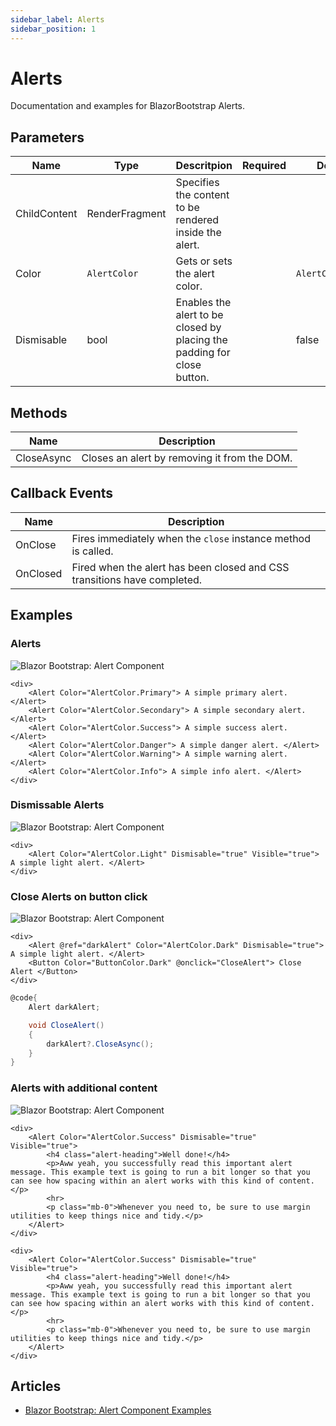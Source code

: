 ```yaml
---
sidebar_label: Alerts
sidebar_position: 1
---
```


# Alerts

Documentation and examples for BlazorBootstrap Alerts.

## Parameters

| Name | Type | Descritpion | Required | Default |
|--|--|--|--|--|
| ChildContent | RenderFragment | Specifies the content to be rendered inside the alert. | | |
| Color | `AlertColor` | Gets or sets the alert color. | | `AlertColor.None` |
| Dismisable | bool | Enables the alert to be closed by placing the padding for close button. | | false |

## Methods

| Name | Description |
|--|--|
| CloseAsync | Closes an alert by removing it from the DOM. |

## Callback Events

| Name | Description |
|--|--|
| OnClose | Fires immediately when the `close` instance method is called. |
| OnClosed | Fired when the alert has been closed and CSS transitions have completed. |

## Examples

### Alerts

<img src="https://i.imgur.com/0NKd41O.jpg" alt="Blazor Bootstrap: Alert Component" />

```cshtml
<div>
    <Alert Color="AlertColor.Primary"> A simple primary alert. </Alert>
    <Alert Color="AlertColor.Secondary"> A simple secondary alert. </Alert>
    <Alert Color="AlertColor.Success"> A simple success alert. </Alert>
    <Alert Color="AlertColor.Danger"> A simple danger alert. </Alert>
    <Alert Color="AlertColor.Warning"> A simple warning alert. </Alert>
    <Alert Color="AlertColor.Info"> A simple info alert. </Alert>
</div>
```

### Dismissable Alerts

<img src="https://i.imgur.com/Rjyk3lH.jpg" alt="Blazor Bootstrap: Alert Component" />

```cshtml
<div>
    <Alert Color="AlertColor.Light" Dismisable="true" Visible="true"> A simple light alert. </Alert>
</div>
```

### Close Alerts on button click

<img src="https://i.imgur.com/vSUUAgD.jpg" alt="Blazor Bootstrap: Alert Component" />

```cshtml
<div>
    <Alert @ref="darkAlert" Color="AlertColor.Dark" Dismisable="true"> A simple light alert. </Alert>
    <Button Color="ButtonColor.Dark" @onclick="CloseAlert"> Close Alert </Button>
</div>
```

```cs {6}
@code{
    Alert darkAlert;

    void CloseAlert()
    {
        darkAlert?.CloseAsync();
    }
}
```

### Alerts with additional content

<img src="https://i.imgur.com/nbybrGy.jpg" alt="Blazor Bootstrap: Alert Component" />

```cshtml
<div>
    <Alert Color="AlertColor.Success" Dismisable="true" Visible="true">
        <h4 class="alert-heading">Well done!</h4>
        <p>Aww yeah, you successfully read this important alert message. This example text is going to run a bit longer so that you can see how spacing within an alert works with this kind of content.</p>
        <hr>
        <p class="mb-0">Whenever you need to, be sure to use margin utilities to keep things nice and tidy.</p>
    </Alert>
</div>
```

```cshtml
<div>
    <Alert Color="AlertColor.Success" Dismisable="true" Visible="true">
        <h4 class="alert-heading">Well done!</h4>
        <p>Aww yeah, you successfully read this important alert message. This example text is going to run a bit longer so that you can see how spacing within an alert works with this kind of content.</p>
        <hr>
        <p class="mb-0">Whenever you need to, be sure to use margin utilities to keep things nice and tidy.</p>
    </Alert>
</div>
```

## Articles

- [Blazor Bootstrap: Alert Component Examples](https://vikramlearning.com/dotnet/article/blazor-bootstrap-alert-component-examples/88/157)